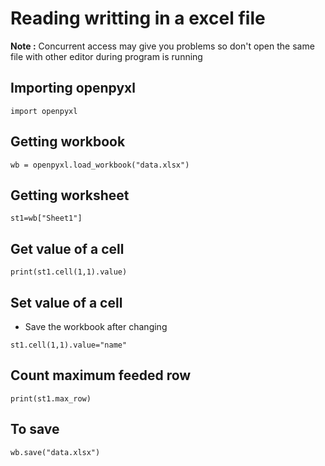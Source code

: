 # Reading writting in a excel file
**Note :** Concurrent access may give you problems 
so don't open the same file with other editor during program is running
## Importing openpyxl
```
import openpyxl
```
## Getting workbook
```
wb = openpyxl.load_workbook("data.xlsx")
```
## Getting worksheet
```
st1=wb["Sheet1"]
```
## Get value of a cell
```
print(st1.cell(1,1).value)
```
## Set value of a cell
- Save the workbook after changing
```
st1.cell(1,1).value="name"
```
## Count maximum feeded row
```
print(st1.max_row)
```
## To save 
```
wb.save("data.xlsx")
```